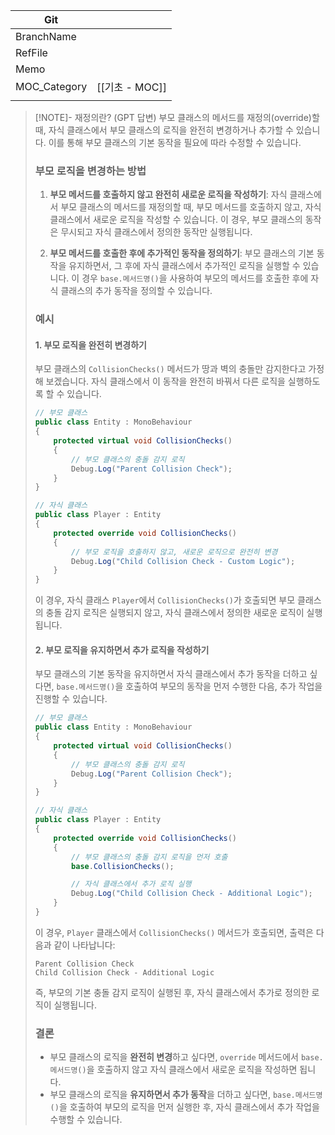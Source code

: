 
| Git          |              |
| ------------ | ------------ |
| BranchName   |              |
| RefFile      |              |
| Memo         |              |
| MOC_Category | [[기초 - MOC]] |
|              |              |
>[!NOTE]- 재정의란? (GPT 답변)
> 부모 클래스의 메서드를 재정의(override)할 때, 자식 클래스에서 부모 클래스의 로직을 완전히 변경하거나 추가할 수 있습니다. 이를 통해 부모 클래스의 기본 동작을 필요에 따라 수정할 수 있습니다.
> 
> ### 부모 로직을 변경하는 방법
> 
> 1. **부모 메서드를 호출하지 않고 완전히 새로운 로직을 작성하기**:
>    자식 클래스에서 부모 클래스의 메서드를 재정의할 때, 부모 메서드를 호출하지 않고, 자식 클래스에서 새로운 로직을 작성할 수 있습니다. 이 경우, 부모 클래스의 동작은 무시되고 자식 클래스에서 정의한 동작만 실행됩니다.
> 
> 2. **부모 메서드를 호출한 후에 추가적인 동작을 정의하기**:
>    부모 클래스의 기본 동작을 유지하면서, 그 후에 자식 클래스에서 추가적인 로직을 실행할 수 있습니다. 이 경우 `base.메서드명()`을 사용하여 부모의 메서드를 호출한 후에 자식 클래스의 추가 동작을 정의할 수 있습니다.
> 
> ### 예시
> 
> #### 1. 부모 로직을 완전히 변경하기
> 부모 클래스의 `CollisionChecks()` 메서드가 땅과 벽의 충돌만 감지한다고 가정해 보겠습니다. 자식 클래스에서 이 동작을 완전히 바꿔서 다른 로직을 실행하도록 할 수 있습니다.
> 
> ```csharp
> // 부모 클래스
> public class Entity : MonoBehaviour
> {
>     protected virtual void CollisionChecks()
>     {
>         // 부모 클래스의 충돌 감지 로직
>         Debug.Log("Parent Collision Check");
>     }
> }
> 
> // 자식 클래스
> public class Player : Entity
> {
>     protected override void CollisionChecks()
>     {
>         // 부모 로직을 호출하지 않고, 새로운 로직으로 완전히 변경
>         Debug.Log("Child Collision Check - Custom Logic");
>     }
> }
> ```
> 
> 이 경우, 자식 클래스 `Player`에서 `CollisionChecks()`가 호출되면 부모 클래스의 충돌 감지 로직은 실행되지 않고, 자식 클래스에서 정의한 새로운 로직이 실행됩니다.
> 
> #### 2. 부모 로직을 유지하면서 추가 로직을 작성하기
> 부모 클래스의 기본 동작을 유지하면서 자식 클래스에서 추가 동작을 더하고 싶다면, `base.메서드명()`을 호출하여 부모의 동작을 먼저 수행한 다음, 추가 작업을 진행할 수 있습니다.
> 
> ```csharp
> // 부모 클래스
> public class Entity : MonoBehaviour
> {
>     protected virtual void CollisionChecks()
>     {
>         // 부모 클래스의 충돌 감지 로직
>         Debug.Log("Parent Collision Check");
>     }
> }
> 
> // 자식 클래스
> public class Player : Entity
> {
>     protected override void CollisionChecks()
>     {
>         // 부모 클래스의 충돌 감지 로직을 먼저 호출
>         base.CollisionChecks();
> 
>         // 자식 클래스에서 추가 로직 실행
>         Debug.Log("Child Collision Check - Additional Logic");
>     }
> }
> ```
> 
> 이 경우, `Player` 클래스에서 `CollisionChecks()` 메서드가 호출되면, 출력은 다음과 같이 나타납니다:
> 
> ```
> Parent Collision Check
> Child Collision Check - Additional Logic
> ```
> 
> 즉, 부모의 기본 충돌 감지 로직이 실행된 후, 자식 클래스에서 추가로 정의한 로직이 실행됩니다.
> 
> ### 결론
> 
> - 부모 클래스의 로직을 **완전히 변경**하고 싶다면, `override` 메서드에서 `base.메서드명()`을 호출하지 않고 자식 클래스에서 새로운 로직을 작성하면 됩니다.
> - 부모 클래스의 로직을 **유지하면서 추가 동작**을 더하고 싶다면, `base.메서드명()`을 호출하여 부모의 로직을 먼저 실행한 후, 자식 클래스에서 추가 작업을 수행할 수 있습니다.

